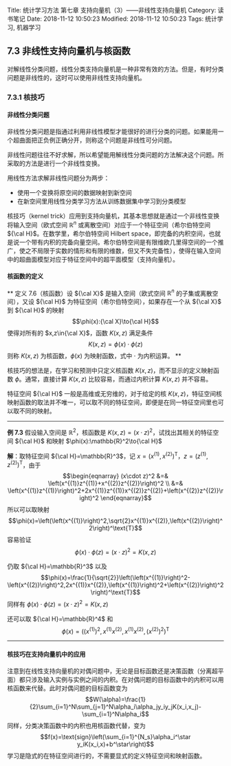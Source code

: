 Title: 统计学习方法 第七章 支持向量机（3）——非线性支持向量机
Category: 读书笔记
Date: 2018-11-12 10:50:23
Modified: 2018-11-12 10:50:23
Tags: 统计学习, 机器学习

## 7.3 非线性支持向量机与核函数

对解线性分类问题，线性分类支持向量机是一种非常有效的方法。但是，有时分类问题是非线性的，这时可以使用非线性支持向量机。

### 7.3.1 核技巧

#### 非线性分类问题

非线性分类问题是指通过利用非线性模型才能很好的进行分类的问题。如果能用一个超曲面把正负例正确分开，则称这个问题是非线性可分问题。

非线性问题往往不好求解，所以希望能用解线性分类问题的方法解决这个问题。所采取的方法是进行一个非线性变换。

用线性方法求解非线性问题分为两步：

- 使用一个变换将原空间的数据映射到新空间
- 在新空间里用线性分类学习方法从训练数据集中学习到分类模型

核技巧（kernel trick）应用到支持向量机，其基本思想就是通过一个非线性变换将输入空间（欧式空间 $\mathbb{R}^n$ 或离散空间）对应于一个特征空间（希尔伯特空间 ${\cal H}$。在数学里，希尔伯特空间 Hilbert space，即完备的内积空间，也就是说一个带有内积的完备向量空间。希尔伯特空间是有限维欧几里得空间的一个推广，使之不局限于实数的情形和有限的维数，但又不失完备性），使得在输入空间中的超曲面模型对应于特征空间中的超平面模型（支持向量机）。

#### 核函数的定义

**
定义 7.6（核函数）设 ${\cal X}$ 是输入空间（欧式空间 $\mathbb{R}^n$ 的子集或离散空间），又设 ${\cal H}$ 为特征空间（希尔伯特空间），如果存在一个从 ${\cal X}$ 到 ${\cal H}$ 的映射
$$\phi(x):{\cal X}\to{\cal H}$$
使得对所有的 $x,z\in{\cal X}$，函数 $K(x,z)$ 满足条件
$$K(x,z)=\phi(x)\cdot\phi(z)$$
则称 $K(x,z)$ 为核函数，$\phi(x)$ 为映射函数，式中 $\cdot$ 为内积运算。
**

核技巧的想法是，在学习和预测中只定义核函数 $K(x,z)$，而不显示的定义映射函数 $\phi$。通常，直接计算 $K(x,z)$ 比较容易，而通过内积计算 $K(x,z)$ 并不容易。

特征空间 ${\cal H}$ 一般是高维或无穷维的，对于给定的核 $K(x,z)$，特征空间核映射函数的取法并不唯一，可以取不同的特征空间，即便是在同一特征空间里也可以取不同的映射。

----

**例 7.3** 假设输入空间是 $\mathbb{R}^2$，核函数是 $K(x,z)=(x\cdot z)^2$，试找出其相关的特征空间 ${\cal H}$ 和映射 $\phi(x):\mathbb{R}^2\to{\cal H}$

**解**：取特征空间 ${\cal H}=\mathbb{R}^3$，记 $x=\left(x^{(1)},x^{(2)}\right)^\text{T}$，$z=\left(z^{(1)},z^{(2)}\right)^\text{T}$，由于
$$\begin{eqnarray}
(x\cdot z)^2 &=& \left(x^{(1)}z^{(1)}+x^{(2)}z^{(2)}\right)^2 \\
&=& \left(x^{(1)}z^{(1)}\right)^2+2x^{(1)}z^{(1)}x^{(2)}z^{(2)}+\left(x^{(2)}z^{(2)}\right)^2
\end{eqnarray}$$
所以可以取映射
$$\phi(x)=\left(\left(x^{(1)}\right)^2,\sqrt{2}x^{(1)}x^{(2)},\left(x^{(2)}\right)^2\right)^\text{T}$$
容易验证
$$\phi(x)\cdot\phi(z)=(x\cdot z)^2=K(x,z)$$

仍取 ${\cal H}=\mathbb{R}^3$ 以及
$$\phi(x)=\frac{1}{\sqrt{2}}\left(\left(x^{(1)}\right)^2-\left(x^{(2)}\right)^2,2x^{(1)}x^{(2)},\left(x^{(1)}\right)^2+\left(x^{(2)}\right)^2\right)^\text{T}$$
同样有 $\phi(x)\cdot\phi(z)=(x\cdot z)^2=K(x,z)$

还可以取 ${\cal H}=\mathbb{R}^4$ 和
$$\phi(x)=\left(\left(x^{(1)}\right)^2,x^{(1)}x^{(2)},x^{(1)}x^{(2)},\left(x^{(2)}\right)^2\right)^\text{T}$$

----

#### 核技巧在支持向量机中的应用

注意到在线性支持向量机的对偶问题中，无论是目标函数还是决策函数（分离超平面）都只涉及输入实例与实例之间的内积。在对偶问题的目标函数中的内积可以用核函数来代替。此时对偶问题的目标函数变为
$$W(\alpha)=\frac{1}{2}\sum_{i=1}^N\sum_{j=1}^N\alpha_i\alpha_jy_iy_jK(x_i,x_j)-\sum_{i=1}^N\alpha_i$$
同样，分类决策函数中的内积也用核函数代替，变为
$$f(x)=\text{sign}\left(\sum_{i=1}^{N_s}\alpha_i^\star y_iK(x_i,x)+b^\star\right)$$
学习是隐式的在特征空间进行的，不需要显式的定义特征空间和映射函数。
